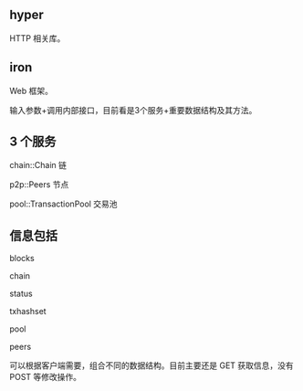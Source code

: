 ## hyper

HTTP 相关库。

## iron

Web 框架。

输入参数+调用内部接口，目前看是3个服务+重要数据结构及其方法。

## 3 个服务

chain::Chain 链

p2p::Peers 节点

pool::TransactionPool 交易池

## 信息包括

blocks

chain

status

txhashset

pool

peers

可以根据客户端需要，组合不同的数据结构。目前主要还是 GET 获取信息，没有 POST 等修改操作。

